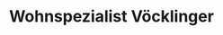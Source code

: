 ---
title: "Wohnspezialist Vöcklinger"
url: /taiskirchen-im-innkreis/wohnspezialist-voecklinger/
shop: Möbel
---